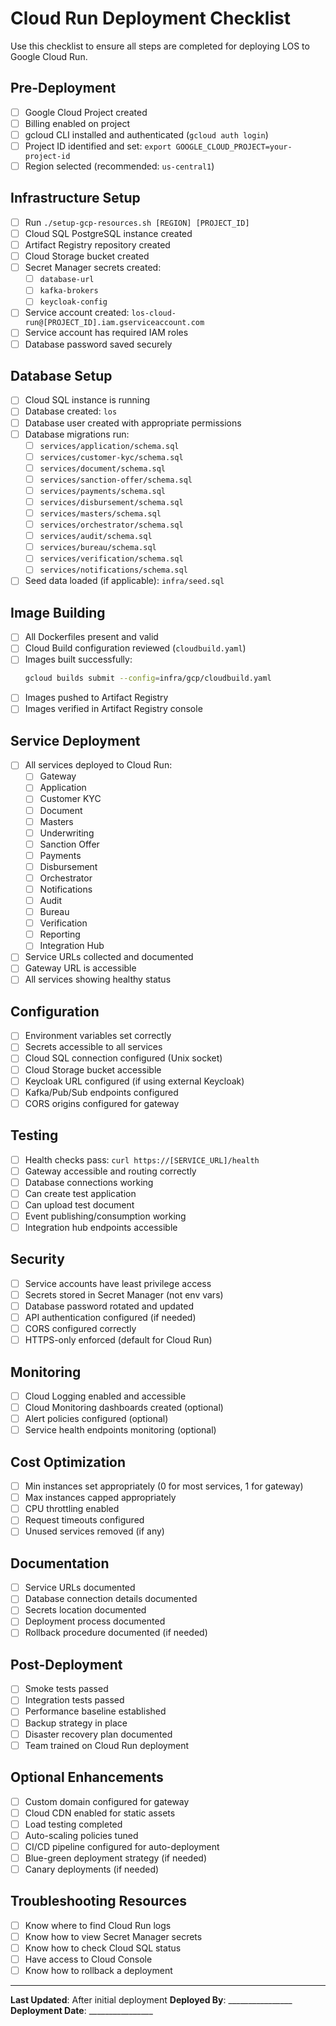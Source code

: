 # Cloud Run Deployment Checklist

Use this checklist to ensure all steps are completed for deploying LOS to Google Cloud Run.

## Pre-Deployment

- [ ] Google Cloud Project created
- [ ] Billing enabled on project
- [ ] gcloud CLI installed and authenticated (`gcloud auth login`)
- [ ] Project ID identified and set: `export GOOGLE_CLOUD_PROJECT=your-project-id`
- [ ] Region selected (recommended: `us-central1`)

## Infrastructure Setup

- [ ] Run `./setup-gcp-resources.sh [REGION] [PROJECT_ID]`
- [ ] Cloud SQL PostgreSQL instance created
- [ ] Artifact Registry repository created
- [ ] Cloud Storage bucket created
- [ ] Secret Manager secrets created:
  - [ ] `database-url`
  - [ ] `kafka-brokers`
  - [ ] `keycloak-config`
- [ ] Service account created: `los-cloud-run@[PROJECT_ID].iam.gserviceaccount.com`
- [ ] Service account has required IAM roles
- [ ] Database password saved securely

## Database Setup

- [ ] Cloud SQL instance is running
- [ ] Database created: `los`
- [ ] Database user created with appropriate permissions
- [ ] Database migrations run:
  - [ ] `services/application/schema.sql`
  - [ ] `services/customer-kyc/schema.sql`
  - [ ] `services/document/schema.sql`
  - [ ] `services/sanction-offer/schema.sql`
  - [ ] `services/payments/schema.sql`
  - [ ] `services/disbursement/schema.sql`
  - [ ] `services/masters/schema.sql`
  - [ ] `services/orchestrator/schema.sql`
  - [ ] `services/audit/schema.sql`
  - [ ] `services/bureau/schema.sql`
  - [ ] `services/verification/schema.sql`
  - [ ] `services/notifications/schema.sql`
- [ ] Seed data loaded (if applicable): `infra/seed.sql`

## Image Building

- [ ] All Dockerfiles present and valid
- [ ] Cloud Build configuration reviewed (`cloudbuild.yaml`)
- [ ] Images built successfully:
  ```bash
  gcloud builds submit --config=infra/gcp/cloudbuild.yaml
  ```
- [ ] Images pushed to Artifact Registry
- [ ] Images verified in Artifact Registry console

## Service Deployment

- [ ] All services deployed to Cloud Run:
  - [ ] Gateway
  - [ ] Application
  - [ ] Customer KYC
  - [ ] Document
  - [ ] Masters
  - [ ] Underwriting
  - [ ] Sanction Offer
  - [ ] Payments
  - [ ] Disbursement
  - [ ] Orchestrator
  - [ ] Notifications
  - [ ] Audit
  - [ ] Bureau
  - [ ] Verification
  - [ ] Reporting
  - [ ] Integration Hub

- [ ] Service URLs collected and documented
- [ ] Gateway URL is accessible
- [ ] All services showing healthy status

## Configuration

- [ ] Environment variables set correctly
- [ ] Secrets accessible to all services
- [ ] Cloud SQL connection configured (Unix socket)
- [ ] Cloud Storage bucket accessible
- [ ] Keycloak URL configured (if using external Keycloak)
- [ ] Kafka/Pub/Sub endpoints configured
- [ ] CORS origins configured for gateway

## Testing

- [ ] Health checks pass: `curl https://[SERVICE_URL]/health`
- [ ] Gateway accessible and routing correctly
- [ ] Database connections working
- [ ] Can create test application
- [ ] Can upload test document
- [ ] Event publishing/consumption working
- [ ] Integration hub endpoints accessible

## Security

- [ ] Service accounts have least privilege access
- [ ] Secrets stored in Secret Manager (not env vars)
- [ ] Database password rotated and updated
- [ ] API authentication configured (if needed)
- [ ] CORS configured correctly
- [ ] HTTPS-only enforced (default for Cloud Run)

## Monitoring

- [ ] Cloud Logging enabled and accessible
- [ ] Cloud Monitoring dashboards created (optional)
- [ ] Alert policies configured (optional)
- [ ] Service health endpoints monitoring (optional)

## Cost Optimization

- [ ] Min instances set appropriately (0 for most services, 1 for gateway)
- [ ] Max instances capped appropriately
- [ ] CPU throttling enabled
- [ ] Request timeouts configured
- [ ] Unused services removed (if any)

## Documentation

- [ ] Service URLs documented
- [ ] Database connection details documented
- [ ] Secrets location documented
- [ ] Deployment process documented
- [ ] Rollback procedure documented (if needed)

## Post-Deployment

- [ ] Smoke tests passed
- [ ] Integration tests passed
- [ ] Performance baseline established
- [ ] Backup strategy in place
- [ ] Disaster recovery plan documented
- [ ] Team trained on Cloud Run deployment

## Optional Enhancements

- [ ] Custom domain configured for gateway
- [ ] Cloud CDN enabled for static assets
- [ ] Load testing completed
- [ ] Auto-scaling policies tuned
- [ ] CI/CD pipeline configured for auto-deployment
- [ ] Blue-green deployment strategy (if needed)
- [ ] Canary deployments (if needed)

## Troubleshooting Resources

- [ ] Know where to find Cloud Run logs
- [ ] Know how to view Secret Manager secrets
- [ ] Know how to check Cloud SQL status
- [ ] Have access to Cloud Console
- [ ] Know how to rollback a deployment

---

**Last Updated**: After initial deployment
**Deployed By**: ________________
**Deployment Date**: ________________

